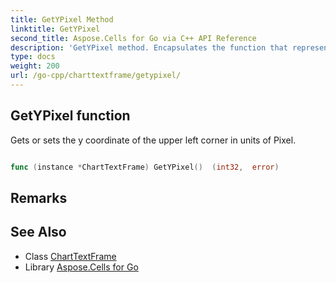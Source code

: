 ```yaml
---
title: GetYPixel Method 
linktitle: GetYPixel
second_title: Aspose.Cells for Go via C++ API Reference
description: 'GetYPixel method. Encapsulates the function that represents getypixel in Go.'
type: docs
weight: 200
url: /go-cpp/charttextframe/getypixel/
---
```


## GetYPixel function

Gets or sets the y coordinate of the upper left corner in units of Pixel.

```go

func (instance *ChartTextFrame) GetYPixel()  (int32,  error) 

```

## Remarks


## See Also

* Class [ChartTextFrame](../)
* Library [Aspose.Cells for Go](../../)
